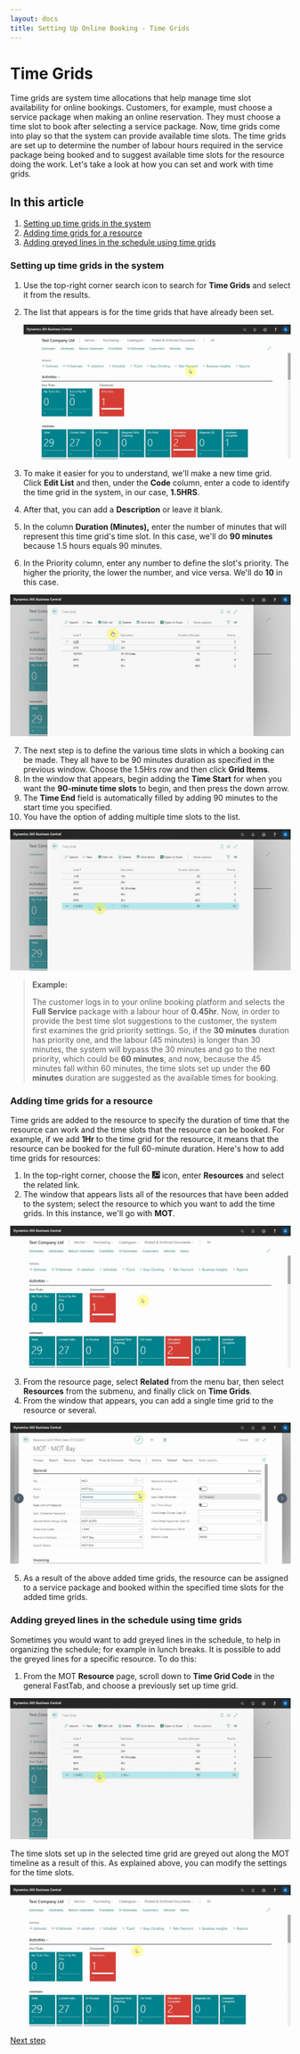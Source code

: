 ```yaml
---
layout: docs
title: Setting Up Online Booking - Time Grids
---
```


# Time Grids

Time grids are system time allocations that help manage time slot availability for online bookings. Customers, for example, must choose a service package when making an online reservation. They must choose a time slot to book after selecting a service package. Now, time grids come into play so that the system can provide available time slots. The time grids are set up to determine the number of labour hours required in the service package being booked and to suggest available time slots for the resource doing the work. Let's take a look at how you can set and work with time grids.


## In this article
1. [Setting up time grids in the system](#setting-up-time-grids-in-the-system)
2. [Adding time grids for a resource](#adding-time-grids-for-a-resource)
3. [Adding greyed lines in the schedule using time grids](adding-greyed-lines-in-the-schedule)

### Setting up time grids in the system
1. Use the top-right corner search icon to search for **Time Grids** and select it from the results.
2. The list that appears is for the time grids that have already been set.

   ![](media/garagehive-online-booking-time-grids1.gif)

3. To make it easier for you to understand, we'll make a new time grid. Click **Edit List** and then, under the **Code** column, enter a code to identify the time grid in the system, in our case, **1.5HRS**.
4. After that, you can add a **Description** or leave it blank.
5. In the column **Duration (Minutes),** enter the number of minutes that will represent this time grid's time slot. In this case, we'll do **90 minutes** because 1.5 hours equals 90 minutes.
6. In the Priority column, enter any number to define the slot's priority. The higher the priority, the lower the number, and vice versa. We'll do **10** in this case.

  ![](media/garagehive-online-booking-time-grids2.gif)  

7. The next step is to define the various time slots in which a booking can be made. They all have to be 90 minutes duration as specified in the previous window. Choose the 1.5Hrs row and then click **Grid Items**.
8. In the window that appears, begin adding the **Time Start** for when you want the **90-minute time slots** to begin, and then press the down arrow.
9. The **Time End** field is automatically filled by adding 90 minutes to the start time you specified.
10. You have the option of adding multiple time slots to the list.

  ![](media/garagehive-online-booking-time-grids3.gif)

> **Example:**
> 
> The customer logs in to your online booking platform and selects the **Full Service** package with a labour hour of **0.45hr**. Now, in order to provide the best time slot suggestions to the customer, the system first examines the grid priority settings. So, if the **30 minutes** duration has priority one, and the labour (45 minutes) is longer than 30 minutes, the system will bypass the 30 minutes and go to the next priority, which could be **60 minutes**, and now, because the 45 minutes fall within 60 minutes, the time slots set up under the **60 minutes** duration are suggested as the available times for booking.

### Adding time grids for a resource
Time grids are added to the resource to specify the duration of time that the resource can work and the time slots that the resource can be booked. For example, if we add **1Hr** to the time grid for the resource, it means that the resource can be booked for the full 60-minute duration. Here's how to add time grids for resources:
1. In the top-right corner, choose the ![](media/search_icon.png) icon, enter **Resources** and select the related link.
2. The window that appears lists all of the resources that have been added to the system; select the resource to which you want to add the time grids. In this instance, we'll go with **MOT**.

  ![](media/garagehive-online-booking-time-grids4.gif)

3. From the resource page, select **Related** from the menu bar, then select **Resources** from the submenu, and finally click on **Time Grids**.
4. From the window that appears, you can add a single time grid to the resource or several.

  ![](media/garagehive-online-booking-time-grids5.gif)

5. As a result of the above added time grids, the resource can be assigned to a service package and booked within the specified time slots for the added time grids.

### Adding greyed lines in the schedule using time grids
Sometimes you would want to add greyed lines in the schedule, to help in organizing the schedule; for example in lunch breaks. It is possible to add the greyed lines for a specific resource. To do this:
1. From the MOT **Resource** page, scroll down to **Time Grid Code** in the general FastTab, and choose a previously set up time grid.

  ![](media/garagehive-online-booking-time-grids6.gif)

The time slots set up in the selected time grid are greyed out along the MOT timeline as a result of this. As explained above, you can modify the settings for the time slots.

  ![](media/garagehive-online-booking-time-grids7.gif)


[Next step](/docs/garagehive-onlinebooking-service-workgroups-and-service-hours.html)